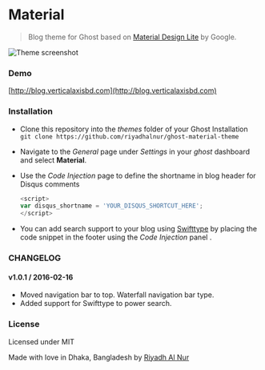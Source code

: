 # Material
> Blog theme for Ghost based on [Material Design Lite](http://www.getmdl.io) by Google.  

![Theme screenshot](http://res.cloudinary.com/verticalaxisbd/image/upload/v1455619549/Test_blog_jsmhoc.jpg)

### Demo  
[http://blog.verticalaxisbd.com](http://blog.verticalaxisbd.com)  

### Installation  
- Clone this repository into the *themes* folder of your Ghost Installation  
  `git clone https://github.com/riyadhalnur/ghost-material-theme`  

- Navigate to the *General* page under *Settings* in your *ghost* dashboard and select **Material**.  

- Use the *Code Injection* page to define the shortname in blog header for Disqus comments  
  ```js  
  <script>
  var disqus_shortname = 'YOUR_DISQUS_SHORTCUT_HERE';
  </script>
  ```

- You can add search support to your blog using [Swifttype](https://swiftype.com/) by placing the code snippet in the footer using the *Code Injection* panel .

### CHANGELOG  

#### v1.0.1 / 2016-02-16  
- Moved navigation bar to top. Waterfall navigation bar type.
- Added support for Swifttype to power search.

### License  
Licensed under MIT  


Made with love in Dhaka, Bangladesh by [Riyadh Al Nur](https://twitter.com/riyadhalnur)
